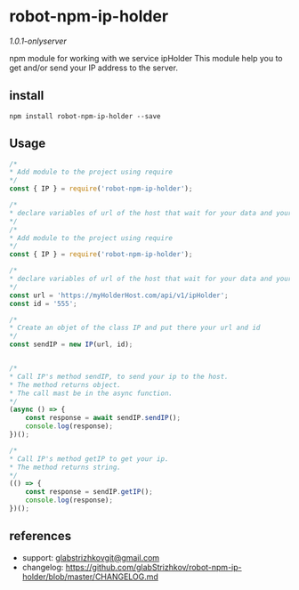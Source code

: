 # robot-npm-ip-holder 
*1.0.1-onlyserver*

npm module for working with we service ipHolder
This module help you to get and/or send your IP address to the server.

## install
```shell
npm install robot-npm-ip-holder --save
```

## Usage
```js
/*
* Add module to the project using require
*/
const { IP } = require('robot-npm-ip-holder');

/*
* declare variables of url of the host that wait for your data and your device id
*/
/*
* Add module to the project using require
*/
const { IP } = require('robot-npm-ip-holder');

/*
* declare variables of url of the host that wait for your data and your device id
*/
const url = 'https://myHolderHost.com/api/v1/ipHolder';
const id = '555';

/*
* Create an objet of the class IP and put there your url and id
*/
const sendIP = new IP(url, id);


/*
* Call IP's method sendIP, to send your ip to the host.
* The method returns object.
* The call mast be in the async function.
*/
(async () => {
    const response = await sendIP.sendIP();
    console.log(response);
})();

/*
* Call IP's method getIP to get your ip.
* The method returns string.
*/
(() => {
    const response = sendIP.getIP();
    console.log(response);
})();
```

## references
* support: glabstrizhkovgit@gmail.com
* changelog: https://github.com/glabStrizhkov/robot-npm-ip-holder/blob/master/CHANGELOG.md

